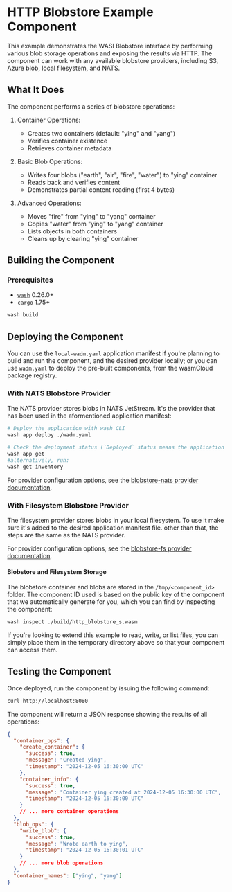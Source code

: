 # HTTP Blobstore Example Component

This example demonstrates the WASI Blobstore interface by performing various blob storage operations and exposing the results via HTTP. The component can work with any available blobstore providers, including S3, Azure blob, local filesystem, and NATS.

## What It Does

The component performs a series of blobstore operations:

1. Container Operations:
   - Creates two containers (default: "ying" and "yang")
   - Verifies container existence
   - Retrieves container metadata

2. Basic Blob Operations:
   - Writes four blobs ("earth", "air", "fire", "water") to "ying" container
   - Reads back and verifies content
   - Demonstrates partial content reading (first 4 bytes)

3. Advanced Operations:
   - Moves "fire" from "ying" to "yang" container
   - Copies "water" from "ying" to "yang" container
   - Lists objects in both containers
   - Cleans up by clearing "ying" container

## Building the Component

### Prerequisites

- [`wash`](https://wasmcloud.com/docs/installation) 0.26.0+
- `cargo` 1.75+

```bash
wash build
```

## Deploying the Component

You can use the `local-wadm.yaml` application manifest if you're planning to build and run the component, and the desired provider locally; or you can use `wadm.yaml` to deploy the pre-built components, from the wasmCloud package registry.

### With NATS Blobstore Provider

The NATS provider stores blobs in NATS JetStream. It's the provider that has been used in the aformentioned application manifest:

```bash
# Deploy the application with wash CLI
wash app deploy ./wadm.yaml

# Check the deployment status (`Deployed` status means the application is ready)
wash app get
#alternatively, run:
wash get inventory
```

For provider configuration options, see the [blobstore-nats provider documentation](https://github.com/wasmCloud/wasmCloud/tree/main/crates/provider-blobstore-nats#readme).

### With Filesystem Blobstore Provider

The filesystem provider stores blobs in your local filesystem. To use it make sure it's added to the desired application manifest file. other than that, the steps are the same as the NATS provider.

For provider configuration options, see the [blobstore-fs provider documentation](https://github.com/wasmCloud/wasmCloud/tree/main/crates/provider-blobstore-nats#readme).

#### Blobstore and Filesystem Storage

The blobstore container and blobs are stored in the `/tmp/<component_id>` folder. The component ID used is based on the public key of the component that we automatically generate for you, which you can find by inspecting the component:

```bash
wash inspect ./build/http_blobstore_s.wasm
```

If you're looking to extend this example to read, write, or list files, you can simply place them in the temporary directory above so that your component can access them.

## Testing the Component

Once deployed, run the component by issuing the following command:

```bash
curl http://localhost:8080
```

The component will return a JSON response showing the results of all operations:

```json
{
  "container_ops": {
    "create_container": {
      "success": true,
      "message": "Created ying",
      "timestamp": "2024-12-05 16:30:00 UTC"
    },
    "container_info": {
      "success": true,
      "message": "Container ying created at 2024-12-05 16:30:00 UTC",
      "timestamp": "2024-12-05 16:30:00 UTC"
    }
    // ... more container operations
  },
  "blob_ops": {
    "write_blob": {
      "success": true,
      "message": "Wrote earth to ying",
      "timestamp": "2024-12-05 16:30:01 UTC"
    }
    // ... more blob operations
  },
  "container_names": ["ying", "yang"]
}
```
